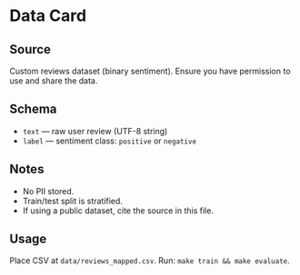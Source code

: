 # Data Card

## Source
Custom reviews dataset (binary sentiment). Ensure you have permission to use and share the data.

## Schema
- `text` — raw user review (UTF-8 string)
- `label` — sentiment class: `positive` or `negative`

## Notes
- No PII stored.
- Train/test split is stratified.
- If using a public dataset, cite the source in this file.

## Usage
Place CSV at `data/reviews_mapped.csv`.
Run: `make train && make evaluate`.
